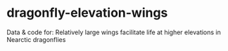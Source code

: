 # dragonfly-elevation-wings
Data &amp; code for: Relatively large wings facilitate life at higher elevations in Nearctic dragonflies
